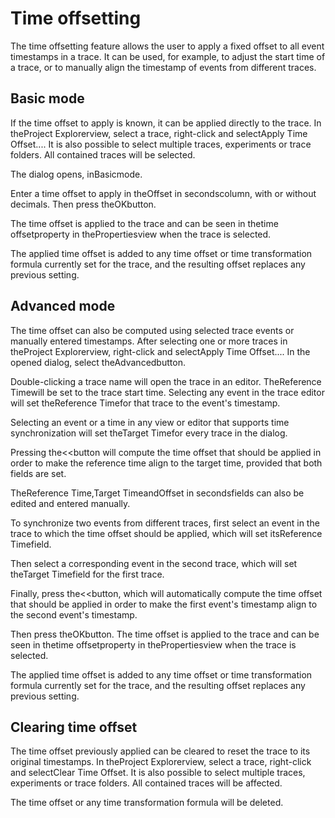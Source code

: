 # Time offsetting

The time offsetting feature allows the user to apply a fixed offset to all event timestamps in a trace. It can be used, for example, to adjust the start time of a trace, or to manually align the timestamp of events from different traces.

## Basic mode

If the time offset to apply is known, it can be applied directly to the trace. In theProject Explorerview, select a trace, right-click and selectApply Time Offset.... It is also possible to select multiple traces, experiments or trace folders. All contained traces will be selected.



The dialog opens, inBasicmode.



Enter a time offset to apply in theOffset in secondscolumn, with or without decimals. Then press theOKbutton.



The time offset is applied to the trace and can be seen in thetime offsetproperty in thePropertiesview when the trace is selected.

The applied time offset is added to any time offset or time transformation formula currently set for the trace, and the resulting offset replaces any previous setting.

## Advanced mode

The time offset can also be computed using selected trace events or manually entered timestamps. After selecting one or more traces in theProject Explorerview, right-click and selectApply Time Offset.... In the opened dialog, select theAdvancedbutton.



Double-clicking a trace name will open the trace in an editor. TheReference Timewill be set to the trace start time. Selecting any event in the trace editor will set theReference Timefor that trace to the event's timestamp.

Selecting an event or a time in any view or editor that supports time synchronization will set theTarget Timefor every trace in the dialog.

Pressing the<<button will compute the time offset that should be applied in order to make the reference time align to the target time, provided that both fields are set.

TheReference Time,Target TimeandOffset in secondsfields can also be edited and entered manually.

To synchronize two events from different traces, first select an event in the trace to which the time offset should be applied, which will set itsReference Timefield.



Then select a corresponding event in the second trace, which will set theTarget Timefield for the first trace.



Finally, press the<<button, which will automatically compute the time offset that should be applied in order to make the first event's timestamp align to the second event's timestamp.



Then press theOKbutton. The time offset is applied to the trace and can be seen in thetime offsetproperty in thePropertiesview when the trace is selected.

The applied time offset is added to any time offset or time transformation formula currently set for the trace, and the resulting offset replaces any previous setting.



## Clearing time offset

The time offset previously applied can be cleared to reset the trace to its original timestamps. In theProject Explorerview, select a trace, right-click and selectClear Time Offset. It is also possible to select multiple traces, experiments or trace folders. All contained traces will be affected.

The time offset or any time transformation formula will be deleted.